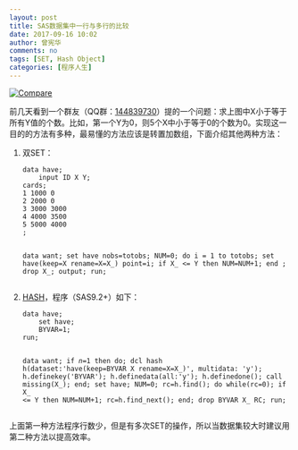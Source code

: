 ```yaml
---
layout: post
title: SAS数据集中一行与多行的比较
date: 2017-09-16 10:02
author: 曾宪华
comments: no
tags: [SET, Hash Object]
categories: [程序人生]
---
```

<p><a href="http://www.xianhuazeng.com/cn/wp-content/uploads/2017/09/Compare.jpg"><img class="aligncenter size-full" src="http://www.xianhuazeng.com/cn/wp-content/uploads/2017/09/Compare.jpg" alt="Compare" /></a></p>
<p>前几天看到一个群友（QQ群：<span style="text-decoration: none;"><a href="http://www.xianhuazeng.com/cnwp-content/uploads/2015/09/QQ.jpg" target="_blank">144839730</a></span>）提的一个问题：求上图中X小于等于所有Y值的个数。比如，第一个Y为0，则5个X中小于等于0的个数为0。实现这一目的的方法有多种，最易懂的方法应该是转置加数组，下面介绍其他两种方法：</p>
<ol><li>双SET：<pre><code>data have;
    input ID X Y;
cards;
1 1000 0
2 2000 0
3 3000 3000
4 4000 3500
5 5000 4000
;

data want;
    set have nobs=totobs;
    NUM=0;
    do i = 1 to totobs;
        set have(keep=X rename=X=X_) point=i;
        if X_ <= Y then NUM=NUM+1; 
    end ;
    drop X_;
    output;
run;
</code></pre></li>
<li><a href="http://support.sas.com/documentation/cdl/en/lrcon/65287/HTML/default/viewer.htm#n1b4cbtmb049xtn1vh9x4waiioz4.htm" target="_blank"><span style="text-decoration: none;">HASH</span></a>，程序（SAS9.2+）如下：<pre><code>data have;
    set have;
    BYVAR=1;
run;

data want;
    if _n_=1 then do;
        dcl hash h(dataset:'have(keep=BYVAR X rename=X=X_)', multidata: 'y');
        h.definekey('BYVAR');
        h.definedata(all:'y');
        h.definedone();
        call missing(X_);
    end;
    set have;
    NUM=0;
    rc=h.find();
    do while(rc=0);
        if X_ <= Y then NUM=NUM+1; 
        rc=h.find_next();
    end;
    drop BYVAR X_ RC;
run;
</code></pre></li></ol>
<p>上面第一种方法程序行数少，但是有多次SET的操作，所以当数据集较大时建议用第二种方法以提高效率。</p>